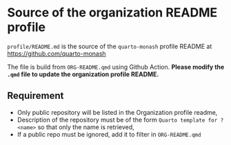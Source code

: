 # Source of the organization README profile

`profile/README.md` is the source of the `quarto-monash` profile README at <https://github.com/quarto-monash>

The file is build from `ORG-README.qmd` using Github Action. **Please modify the `.qmd` file to update the organization profile README.**

## Requirement

* Only public repository will be listed in the Organization profile readme,
* Description of the repository must be of the form `Quarto template for ?<name>` so that only the name is retrieved,
* If a public repo must be ignored, add it to filter in `ORG-README.qmd`
